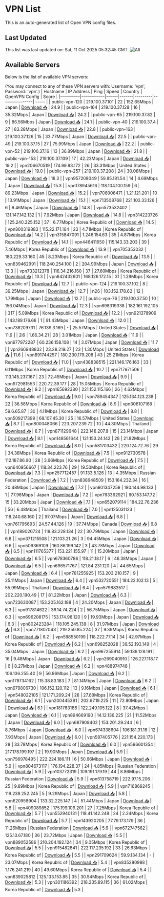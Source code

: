 # VPN List

This is an auto-generated list of Open VPN config files.

## Last Updated

This list was last updated on: Sat, 11 Oct 2025 05:32:45 GMT.
![Alt](https://repobeats.axiom.co/api/embed/186b98318ef1479477931607c1ad7d823f12451f.svg "Repobeats analytics image")

## Available Servers

Below is the list of available VPN servers:

(You may connect to any of these VPN servers with: Username: 'vpn', Password: 'vpn'.)
| Hostname | IP Address | Ping | Speed | Country | OpenVPN Config | Score |
|----------|------------|------|-------|---------|----------------| ----- |
| public-vpn-120 | 219.100.37.101 | 22 | 152.65Mbps | Japan | [Download 📥](./configs/server_0_JP.ovpn) | 24.9 |
| public-vpn-164 | 219.100.37.128 | 16 | 35.32Mbps | Japan | [Download 📥](./configs/server_1_JP.ovpn) | 24.2 |
| public-vpn-65 | 219.100.37.82 | 9 | 86.56Mbps | Japan | [Download 📥](./configs/server_2_JP.ovpn) | 24.1 |
| public-vpn-40 | 219.100.37.4 | 27 | 83.28Mbps | Japan | [Download 📥](./configs/server_3_JP.ovpn) | 22.8 |
| public-vpn-163 | 219.100.37.126 | 15 | 33.77Mbps | Japan | [Download 📥](./configs/server_4_JP.ovpn) | 22.5 |
| public-vpn-49 | 219.100.37.15 | 27 | 75.99Mbps | Japan | [Download 📥](./configs/server_5_JP.ovpn) | 22.2 |
| public-vpn-52 | 219.100.37.16 | 13 | 36.89Mbps | Japan | [Download 📥](./configs/server_6_JP.ovpn) | 21.8 |
| public-vpn-153 | 219.100.37.109 | 17 | 42.23Mbps | Japan | [Download 📥](./configs/server_7_JP.ovpn) | 19.2 |
| vpn206670519 | 174.99.83.172 | 26 | 33.31Mbps | United States | [Download 📥](./configs/server_8_US.ovpn) | 19.0 |
| public-vpn-257 | 219.100.37.208 | 24 | 30.08Mbps | Japan | [Download 📥](./configs/server_9_JP.ovpn) | 18.3 |
| vpn957208049 | 59.85.181.54 | 14 | 4.69Mbps | Japan | [Download 📥](./configs/server_10_JP.ovpn) | 15.3 |
| vpn178945616 | 118.104.100.159 | 6 | 89.23Mbps | Japan | [Download 📥](./configs/server_11_JP.ovpn) | 15.2 |
| vpn706006471 | 1.21.121.201 | 10 | 13.91Mbps | Japan | [Download 📥](./configs/server_12_JP.ovpn) | 15.1 |
| vpn713508768 | 221.103.33.126 | 6 | 9.46Mbps | Japan | [Download 📥](./configs/server_13_JP.ovpn) | 14.8 |
| vpn573532402 | 131.147.142.132 | 1 | 7.92Mbps | Japan | [Download 📥](./configs/server_14_JP.ovpn) | 14.8 |
| vpn314223726 | 125.240.225.152 | 37 | 6.77Mbps | Korea Republic of | [Download 📥](./configs/server_15_KR.ovpn) | 14.5 |
| vpn800319883 | 115.22.171.164 | 23 | 4.71Mbps | Korea Republic of | [Download 📥](./configs/server_16_KR.ovpn) | 14.2 |
| vpn315847091 | 1.246.154.63 | 35 | 4.87Mbps | Korea Republic of | [Download 📥](./configs/server_17_KR.ovpn) | 14.1 |
| vpn446411950 | 115.143.33.203 | 39 | 7.46Mbps | Korea Republic of | [Download 📥](./configs/server_18_KR.ovpn) | 13.9 |
| vpn705353032 | 180.229.33.160 | 45 | 8.23Mbps | Korea Republic of | [Download 📥](./configs/server_19_KR.ovpn) | 13.5 |
| vpn839462991 | 118.240.254.100 | 2 | 204.99Mbps | Japan | [Download 📥](./configs/server_20_JP.ovpn) | 13.3 |
| vpn733212378 | 116.34.216.160 | 37 | 27.60Mbps | Korea Republic of | [Download 📥](./configs/server_21_KR.ovpn) | 13.3 |
| vpn842432601 | 168.126.172.15 | 31 | 1.28Mbps | Korea Republic of | [Download 📥](./configs/server_22_KR.ovpn) | 12.7 |
| public-vpn-124 | 219.100.37.102 | 8 | 39.25Mbps | Japan | [Download 📥](./configs/server_23_JP.ovpn) | 12.7 |
| n26 | 103.152.178.62 | 12 | 1.79Mbps | Japan | [Download 📥](./configs/server_24_JP.ovpn) | 12.7 |
| public-vpn-76 | 219.100.37.50 | 10 | 156.04Mbps | Japan | [Download 📥](./configs/server_25_JP.ovpn) | 12.3 |
| vpn698319338 | 182.161.192.105 | 317 | 5.09Mbps | Korea Republic of | [Download 📥](./configs/server_26_KR.ovpn) | 12.2 |
| vpn921378909 | 143.189.176.68 | 1 | 91.43Mbps | Japan | [Download 📥](./configs/server_27_JP.ovpn) | 12.0 |
| vpn738209731 | 76.139.3.169 | - | 25.57Mbps | United States | [Download 📥](./configs/server_28_US.ovpn) | 11.9 |
| 2i6 | 1.66.34.21 | 28 | 3.01Mbps | Japan | [Download 📥](./configs/server_29_JP.ovpn) | 11.9 |
| vpn977972287 | 60.236.158.108 | 14 | 3.07Mbps | Japan | [Download 📥](./configs/server_30_JP.ovpn) | 11.7 |
| vpn260948832 | 23.28.219.27 | 23 | 1.30Mbps | United States | [Download 📥](./configs/server_31_US.ovpn) | 11.6 |
| vpn891744257 | 180.230.179.208 | 43 | 25.21Mbps | Korea Republic of | [Download 📥](./configs/server_32_KR.ovpn) | 11.0 |
| vpn438838515 | 221.146.176.163 | 33 | 6.11Mbps | Korea Republic of | [Download 📥](./configs/server_33_KR.ovpn) | 10.7 |
| vpn717671506 | 113.145.237.167 | 23 | 72.45Mbps | Japan | [Download 📥](./configs/server_34_JP.ovpn) | 9.9 |
| vpn972981553 | 220.72.39.177 | 28 | 15.05Mbps | Korea Republic of | [Download 📥](./configs/server_35_KR.ovpn) | 9.2 |
| vpn165692380 | 221.152.115.166 | 26 | 4.62Mbps | Korea Republic of | [Download 📥](./configs/server_36_KR.ovpn) | 9.0 |
| vpn789454347 | 125.134.123.238 | 22 | 38.58Mbps | Korea Republic of | [Download 📥](./configs/server_37_KR.ovpn) | 8.9 |
| vpn308107168 | 59.6.65.87 | 30 | 4.11Mbps | Korea Republic of | [Download 📥](./configs/server_38_KR.ovpn) | 8.8 |
| vpn509217399 | 68.107.45.30 | 25 | 16.57Mbps | United States | [Download 📥](./configs/server_39_US.ovpn) | 8.7 |
| vpn800048066 | 223.207.239.72 | 10 | 44.30Mbps | Thailand | [Download 📥](./configs/server_40_TH.ovpn) | 8.7 |
| vpn871129648 | 222.148.207.8 | 15 | 23.14Mbps | Japan | [Download 📥](./configs/server_41_JP.ovpn) | 8.1 |
| vpn148561644 | 121.153.24.142 | 28 | 21.82Mbps | Korea Republic of | [Download 📥](./configs/server_42_KR.ovpn) | 8.0 |
| vpn581703432 | 220.124.72.76 | 29 | 34.36Mbps | Korea Republic of | [Download 📥](./configs/server_43_KR.ovpn) | 7.5 |
| vpn912730578 | 112.187.86.90 | 28 | 3.66Mbps | Korea Republic of | [Download 📥](./configs/server_44_KR.ovpn) | 7.5 |
| vpn640956667 | 118.34.223.76 | 29 | 19.50Mbps | Korea Republic of | [Download 📥](./configs/server_45_KR.ovpn) | 7.3 |
| vpn257712457 | 91.133.5.126 | 13 | 4.35Mbps | Russian Federation | [Download 📥](./configs/server_46_RU.ovpn) | 7.2 |
| vpn838648509 | 153.164.232.34 | 16 | 20.48Mbps | Japan | [Download 📥](./configs/server_47_JP.ovpn) | 7.2 |
| vpn901347259 | 180.144.98.133 | 1 | 77.96Mbps | Japan | [Download 📥](./configs/server_48_JP.ovpn) | 7.2 |
| vpn763362921 | 60.153.147.72 | 15 | 33.20Mbps | Japan | [Download 📥](./configs/server_49_JP.ovpn) | 7.1 |
| vpn652079114 | 184.22.76.236 | 56 | 6.48Mbps | Thailand | [Download 📥](./configs/server_50_TH.ovpn) | 7.0 |
| vpn125031123 | 118.240.68.160 | 2 | 97.07Mbps | Japan | [Download 📥](./configs/server_51_JP.ovpn) | 6.8 |
| vpn761795693 | 24.57.44.126 | 19 | 37.74Mbps | Canada | [Download 📥](./configs/server_52_CA.ovpn) | 6.8 |
| vpn189026724 | 118.83.228.134 | 22 | 30.79Mbps | Japan | [Download 📥](./configs/server_53_JP.ovpn) | 6.8 |
| vpn371215508 | 121.103.21.26 | 3 | 94.45Mbps | Japan | [Download 📥](./configs/server_54_JP.ovpn) | 6.6 |
| vpn509369109 | 160.86.199.142 | 3 | 43.78Mbps | Japan | [Download 📥](./configs/server_55_JP.ovpn) | 6.5 |
| vpn111765377 | 153.221.155.97 | 11 | 15.20Mbps | Japan | [Download 📥](./configs/server_56_JP.ovpn) | 6.5 |
| vpn678360786 | 118.21.18.17 | 6 | 48.38Mbps | Japan | [Download 📥](./configs/server_57_JP.ovpn) | 6.5 |
| vpn696571767 | 121.84.231.120 | 4 | 44.65Mbps | Japan | [Download 📥](./configs/server_58_JP.ovpn) | 6.4 |
| vpn781255925 | 153.203.210.157 | 9 | 25.11Mbps | Japan | [Download 📥](./configs/server_59_JP.ovpn) | 6.4 |
| vpn532720551 | 184.22.102.13 | 5 | 55.99Mbps | Thailand | [Download 📥](./configs/server_60_TH.ovpn) | 6.4 |
| vpn579883517 | 202.220.190.49 | 17 | 81.22Mbps | Japan | [Download 📥](./configs/server_61_JP.ovpn) | 6.3 |
| vpn723630087 | 153.205.162.188 | 4 | 24.20Mbps | Japan | [Download 📥](./configs/server_62_JP.ovpn) | 6.3 |
| vpn917814622 | 36.14.74.224 | 2 | 56.75Mbps | Japan | [Download 📥](./configs/server_63_JP.ovpn) | 6.3 |
| vpn696208175 | 153.174.98.120 | 9 | 19.93Mbps | Japan | [Download 📥](./configs/server_64_JP.ovpn) | 6.3 |
| vpn802423284 | 118.105.245.138 | 8 | 31.97Mbps | Japan | [Download 📥](./configs/server_65_JP.ovpn) | 6.3 |
| vpn771807043 | 219.250.85.224 | 37 | 9.39Mbps | Korea Republic of | [Download 📥](./configs/server_66_KR.ovpn) | 6.2 |
| vpn588550199 | 118.222.77.14 | 34 | 42.97Mbps | Korea Republic of | [Download 📥](./configs/server_67_KR.ovpn) | 6.2 |
| vpn698252028 | 36.52.193.149 | 4 | 35.04Mbps | Japan | [Download 📥](./configs/server_68_JP.ovpn) | 6.2 |
| vpn967255914 | 59.139.128.191 | 16 | 9.48Mbps | Japan | [Download 📥](./configs/server_69_JP.ovpn) | 6.2 |
| vpn269040910 | 126.227.118.17 | 6 | 8.27Mbps | Japan | [Download 📥](./configs/server_70_JP.ovpn) | 6.2 |
| vpn488974748 | 106.136.255.40 | 9 | 56.96Mbps | Japan | [Download 📥](./configs/server_71_JP.ovpn) | 6.2 |
| vpn179734162 | 115.38.83.183 | 7 | 81.14Mbps | Japan | [Download 📥](./configs/server_72_JP.ovpn) | 6.2 |
| vpn979806730 | 106.152.120.112 | 13 | 9.16Mbps | Japan | [Download 📥](./configs/server_73_JP.ovpn) | 6.1 |
| vpn548022105 | 121.171.209.24 | 28 | 27.68Mbps | Korea Republic of | [Download 📥](./configs/server_74_KR.ovpn) | 6.1 |
| vpn200445391 | 202.67.19.225 | 11 | 72.80Mbps | Japan | [Download 📥](./configs/server_75_JP.ovpn) | 6.1 |
| vpn181783186 | 122.249.105.122 | 8 | 37.42Mbps | Japan | [Download 📥](./configs/server_76_JP.ovpn) | 6.1 |
| vpn894669190 | 14.12.136.225 | 21 | 11.52Mbps | Japan | [Download 📥](./configs/server_77_JP.ovpn) | 6.0 |
| vpn687909402 | 153.201.29.244 | 6 | 8.76Mbps | Japan | [Download 📥](./configs/server_78_JP.ovpn) | 6.0 |
| vpn674338604 | 106.181.31.16 | 12 | 7.93Mbps | Japan | [Download 📥](./configs/server_79_JP.ovpn) | 6.0 |
| vpn587405776 | 221.154.220.173 | 28 | 33.78Mbps | Korea Republic of | [Download 📥](./configs/server_80_KR.ovpn) | 6.0 |
| vpn596601354 | 217.178.199.197 | 2 | 19.90Mbps | Japan | [Download 📥](./configs/server_81_JP.ovpn) | 5.9 |
| vpn756978495 | 222.224.186.111 | 6 | 50.66Mbps | Japan | [Download 📥](./configs/server_82_JP.ovpn) | 5.9 |
| vpn804673117 | 176.194.228.37 | 24 | 4.85Mbps | Russian Federation | [Download 📥](./configs/server_83_RU.ovpn) | 5.9 |
| vpn103772319 | 109.191.179.19 | 44 | 8.86Mbps | Russian Federation | [Download 📥](./configs/server_84_RU.ovpn) | 5.9 |
| vpn613758719 | 222.97.15.206 | 25 | 9.89Mbps | Korea Republic of | [Download 📥](./configs/server_85_KR.ovpn) | 5.9 |
| vpn716869245 | 119.239.252.245 | 5 | 9.29Mbps | Japan | [Download 📥](./configs/server_86_JP.ovpn) | 5.8 |
| vpn620958904 | 133.32.225.147 | 4 | 51.44Mbps | Japan | [Download 📥](./configs/server_87_JP.ovpn) | 5.8 |
| vpn409089852 | 175.199.109.201 | 27 | 7.25Mbps | Korea Republic of | [Download 📥](./configs/server_88_KR.ovpn) | 5.7 |
| vpn552940131 | 118.41.142.248 | 24 | 2.24Mbps | Korea Republic of | [Download 📥](./configs/server_89_KR.ovpn) | 5.7 |
| vpn143920205 | 77.79.173.179 | 36 | 11.26Mbps | Russian Federation | [Download 📥](./configs/server_90_RU.ovpn) | 5.6 |
| vpn672747562 | 125.13.67.180 | 36 | 23.72Mbps | Japan | [Download 📥](./configs/server_91_JP.ovpn) | 5.5 |
| vpn889052586 | 210.204.192.124 | 34 | 9.05Mbps | Korea Republic of | [Download 📥](./configs/server_92_KR.ovpn) | 5.5 |
| vpn915482841 | 222.117.235.192 | 33 | 26.63Mbps | Korea Republic of | [Download 📥](./configs/server_93_KR.ovpn) | 5.5 |
| vpn291709624 | 59.9.134.134 | - | 23.07Mbps | Korea Republic of | [Download 📥](./configs/server_94_KR.ovpn) | 5.4 |
| vpn835280998 | 1.176.241.219 | 40 | 49.60Mbps | Korea Republic of | [Download 📥](./configs/server_95_KR.ovpn) | 5.4 |
| vpn839025812 | 125.133.153.85 | 35 | 30.54Mbps | Korea Republic of | [Download 📥](./configs/server_96_KR.ovpn) | 5.3 |
| vpn301186392 | 218.235.89.115 | 36 | 61.02Mbps | Korea Republic of | [Download 📥](./configs/server_97_KR.ovpn) | 5.3 |
